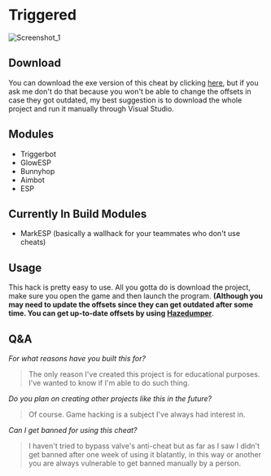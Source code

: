 # Triggered

![Screenshot_1](https://user-images.githubusercontent.com/66463744/135653293-0ff3440e-d2b1-4e39-b687-22798475fced.png)

## **Download**
You can download the exe version of this cheat by clicking [here](https://github.com/idanii/CSGO-External-Cheats/releases/tag/TriggeredLauncher), but if you ask me don't do that because you won't be able to change the offsets in case they got outdated, my best suggestion is to download the whole project and run it manually through Visual Studio.

## **Modules**
* Triggerbot
* GlowESP
* Bunnyhop
* Aimbot
* ESP


## **Currently In Build Modules**
* MarkESP (basically a wallhack for your teammates who don't use cheats)

## **Usage**
This hack is pretty easy to use.
All you gotta do is download the project, make sure you open the game and then launch the program. **(Although you may need to update the offsets since they can get outdated after some time. You can get up-to-date offsets by using [Hazedumper](https://github.com/frk1/hazedumper/blob/master/csgo.cs)**.

## **Q&A**
*For what reasons have you built this for?*
> The only reason I've created this project is for educational purposes.
> I've wanted to know if I'm able to do such thing.

*Do you plan on creating other projects like this in the future?*
> Of course. Game hacking is a subject I've always had interest in.

*Can I get banned for using this cheat?*
> I haven't tried to bypass valve's anti-cheat but as far as I saw I didn't get banned after one week of using it blatantly, in this way or another you are always vulnerable to get banned manually by a person.
